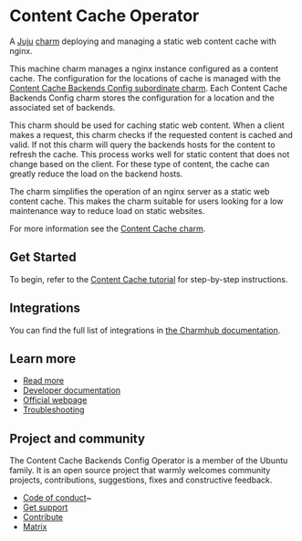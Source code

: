 <!--
Avoid using this README file for information that is maintained or published elsewhere, e.g.:

* metadata.yaml > published on Charmhub
* documentation > published on (or linked to from) Charmhub
* detailed contribution guide > documentation or CONTRIBUTING.md

Use links instead.
-->

# Content Cache Operator

A [Juju](https://juju.is/) [charm](https://juju.is/docs/olm/charmed-operators) deploying and managing a static web content cache with nginx.

This machine charm manages a nginx instance configured as a content cache. The configuration for the locations of cache is managed with the [Content Cache Backends Config subordinate charm](https://charmhub.io/content-cache-backends-config). Each Content Cache Backends Config charm stores the configuration for a location and the associated set of backends.

This charm should be used for caching static web content. When a client makes a request, this charm checks if the requested content is cached and valid. If not this charm will query the backends hosts for the content to refresh the cache. This process works well for static content that does not change based on the client. For these type of content, the cache can greatly reduce the load on the backend hosts.

The charm simplifies the operation of an nginx server as a static web content cache. This makes the charm suitable for users looking for a low maintenance way to reduce load on static websites.

For more information see the [Content Cache charm](https://charmhub.io/content-cache).

## Get Started

To begin, refer to the [Content Cache tutorial](https://github.com/canonical/content-cache-operator/blob/main/content-cache/docs/tutorial/quick-start.md) for step-by-step instructions.

## Integrations

You can find the full list of integrations in [the Charmhub documentation](https://charmhub.io/content-cache/integrations).


## Learn more

- [Read more](https://charmhub.io/content-cache/)
- [Developer documentation](https://nginx.org/en/docs/dev/development_guide.html)
- [Official webpage](https://www.nginx.com/)
- [Troubleshooting](https://matrix.to/#/#charmhub-charmdev:ubuntu.com)

## Project and community

The Content Cache Backends Config Operator is a member of the Ubuntu family. It is an
open source project that warmly welcomes community projects, contributions,
suggestions, fixes and constructive feedback.
* [Code of conduct](https://ubuntu.com/community/code-of-conduct)~
* [Get support](https://discourse.charmhub.io/)
* [Contribute](https://github.com/canonical/content-cache-operator/blob/main/content-cache/CONTRIBUTING.md)
* [Matrix](https://matrix.to/#/#charmhub-charmdev:ubuntu.com)